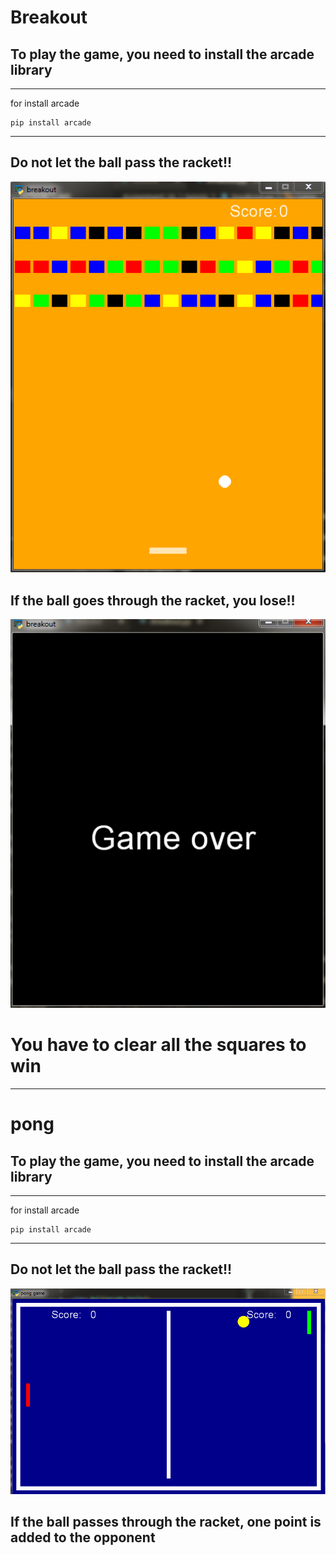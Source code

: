 # Breakout

## To play the game, you need to install the arcade library
---

for install arcade
```
pip install arcade
```
---

## Do not let the ball pass the racket!!

![Game1](Breakout.PNG)

## If the ball goes through the racket, you lose!!

![Game_over1](Game_over.PNG)

# You have to clear all the squares to win

---

# pong

## To play the game, you need to install the arcade library
---

for install arcade
```
pip install arcade
```
---

## Do not let the ball pass the racket!!

![Game2](pong.PNG)

## If the ball passes through the racket, one point is added to the opponent